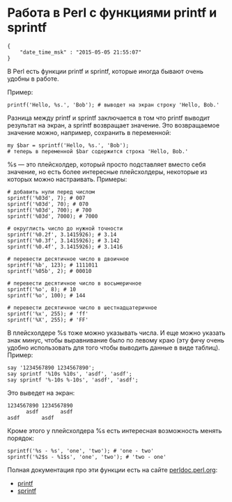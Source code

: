 # Работа в Perl с функциями printf и sprintf

```
{
    "date_time_msk" : "2015-05-05 21:55:07"
}
```

В Perl есть функции printf и sprintf, которые иногда бывают очень удобны в
работе.

Пример:

    printf('Hello, %s.', 'Bob'); # выводет на экран строку 'Hello, Bob.'

Разница между printf и sprintf заключается в том что printf выводит результат
на экран, а sprintf возвращает значение. Это возвращаемое значение можно, например,
сохранить в переменной:

    my $bar = sprintf('Hello, %s.', 'Bob');
    # теперь в переменной $bar содержится строка 'Hello, Bob.'

%s — это плейсхолдер, который просто подставляет вместо себя значение, но
есть более интересные плейсхолдеры, некоторые из которых можно настраивать.
Примеры:

    # добавить нули перед числом
    sprintf('%03d', 7); # 007
    sprintf('%03d', 70); # 070
    sprintf('%03d', 700); # 700
    sprintf('%03d', 7000); # 7000

    # округлисть число до нужной точности
    sprintf('%0.2f', 3.1415926); # 3.14
    sprintf('%0.3f', 3.1415926); # 3.142
    sprintf('%0.4f', 3.1415926); # 3.1416

    # перевести десятичное число в двоичное
    sprintf('%b', 123); # 1111011
    sprintf('%05b', 2); # 00010

    # перевести десятичное число в восьмеричное
    sprintf('%o', 8); # 10
    sprintf('%o', 100); # 144

    # перевести десятичное число в шестнадцатеричное
    sprintf('%x', 255); # 'ff'
    sprintf('%X', 255); # 'FF'

В плейсхолдере %s тоже можно указывать числа. И еще можно указать знак минус,
чтобы выравнивание было по левому краю (эту фичу очень удобно использовать
для того чтобы выводить данные в виде таблиц). Пример:

    say '1234567890 1234567890';
    say sprintf '%10s %10s', 'asdf', 'asdf';
    say sprintf '%-10s %-10s', 'asdf', 'asdf';

Это выведет на экран:

    1234567890 1234567890
          asdf       asdf
    asdf       asdf

Кроме этого у плейсхолдера %s есть интересная возможность менять порядок:

    sprintf('%s - %s', 'one', 'two'); # 'one - two'
    sprintf('%2$s - %1$s', 'one', 'two'); # 'two - one'

Полная документация про эти функции есть на сайте [perldoc.perl.org](http://perldoc.perl.org):

 * [printf](http://perldoc.perl.org/functions/printf.html)
 * [sprintf](http://perldoc.perl.org/functions/sprintf.html)

